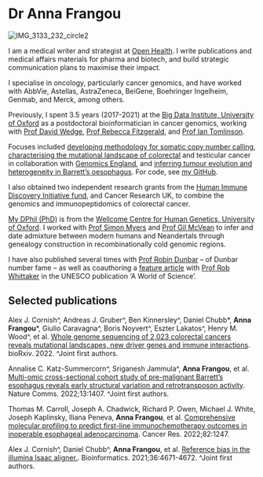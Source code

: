 # Dr Anna Frangou

![IMG_3133_232_circle2](https://user-images.githubusercontent.com/31625349/206919124-8e8d3d01-03e6-490e-903b-2ffaf6bfe96a.png)

I am a medical writer and strategist at [Open Health](https://www.openhealthgroup.com). I write publications and medical affairs materials for pharma and biotech, and build strategic communication plans to maximise their impact. 

I specialise in oncology, particularly cancer genomics, and have worked with AbbVie, Astellas, AstraZeneca, BeiGene, Boehringer Ingelheim, Genmab, and Merck, among others.

Previously, I spent 3.5 years (2017-2021) at the [Big Data Institute, University of Oxford](https://www.bdi.ox.ac.uk/Team/anna-frangou) as a postdoctoral bioinformatician in cancer genomics, working with [Prof David Wedge](https://www.research.manchester.ac.uk/portal/david.wedge.html), [Prof Rebecca Fitzgerald](https://www.oncology.cam.ac.uk/directory/r-fitzgerald), and [Prof Ian Tomlinson](https://www.ed.ac.uk/cancer-centre/research/tomlinson-group). 

Focuses included [developing methodology for somatic copy number calling](https://github.com/afrangou/CleanCNA), [characterising the mutational landscape of colorectal](https://www.biorxiv.org/content/10.1101/2022.11.16.515599v1) and testicular cancer in collaboration with [Genomics England](https://www.genomicsengland.co.uk), and [inferring tumour evolution and heterogeneity in Barrett’s oesophagus](https://www.nature.com/articles/s41467-022-28237-4). For code, see [my GitHub](https://github.com/afrangou). 

I also obtained two independent research grants from the [Human Immune Discovery Initiative fund](https://www.immunology.ox.ac.uk/human-immune-discovery-initiative/hidi-internal-fund), and Cancer Research UK, to combine the genomics and immunopeptidomics of colorectal cancer.

[My DPhil (PhD)](https://ora.ox.ac.uk/objects/uuid:ca235cb7-4d90-41d6-ad3d-0883567783a1) is from the [Wellcome Centre for Human Genetics, University of Oxford](https://www.well.ox.ac.uk/). I worked with [Prof Simon Myers](https://myersgroup.github.io/index.html) and [Prof Gil McVean](https://www.ndm.ox.ac.uk/team/professor-gil-mcvean) to infer and date admixture between modern humans and Neandertals through genealogy construction in recombinationally cold genomic regions. 

I have also published several times with [Prof Robin Dunbar](https://www.psy.ox.ac.uk/people/robin-dunbar) – of Dunbar number fame – as well as coauthoring a [feature article](https://www.researchgate.net/publication/286264410_Wildlife_in_a_warming_world) with [Prof Rob Whittaker](https://www.geog.ox.ac.uk/staff/rwhittaker.html) in the UNESCO publication ‘A World of Science’. 

## Selected publications 
Alex J. Cornish^, Andreas J. Gruber^, Ben Kinnersley^, Daniel Chubb*, **Anna Frangou***, Giulio Caravagna^, Boris Noyvert^, Eszter Lakatos^, Henry M. Wood^, et al. [Whole genome sequencing of 2,023 colorectal cancers reveals mutational landscapes, new driver genes and immune interactions](https://www.biorxiv.org/content/10.1101/2022.11.16.515599v1). bioRxiv. 2022. ^Joint first authors. 

Annalise C. Katz-Summercorn^, Sriganesh Jammula^, **Anna Frangou**, et al. [Multi-omic cross-sectional cohort study of pre-malignant Barrett’s esophagus reveals early structural variation and retrotransposon activity](https://www.nature.com/articles/s41467-022-28237-4). Nature Comms. 2022;13:1407. ^Joint first authors.  

Thomas M. Carroll, Joseph A. Chadwick, Richard P. Owen, Michael J. White, Joseph Kaplinsky, Iliana Peneva, **Anna Frangou**, et al. [Comprehensive molecular profiling to predict first-line immunochemotherapy outcomes in inoperable esophageal adenocarcinoma](https://aacrjournals.org/cancerres/article/82/12_Supplement/1247/699959/Abstract-1247-Comprehensive-molecular-profiling-to). Cancer Res. 2022;82:1247.

Alex J. Cornish^,  Daniel Chubb^,  **Anna Frangou**, et al. [Reference bias in the illumina Isaac aligner.](https://academic.oup.com/bioinformatics/article/36/17/4671/5841658?login=false). Bioinformatics. 2021;36:4671-4672. ^Joint first authors.

